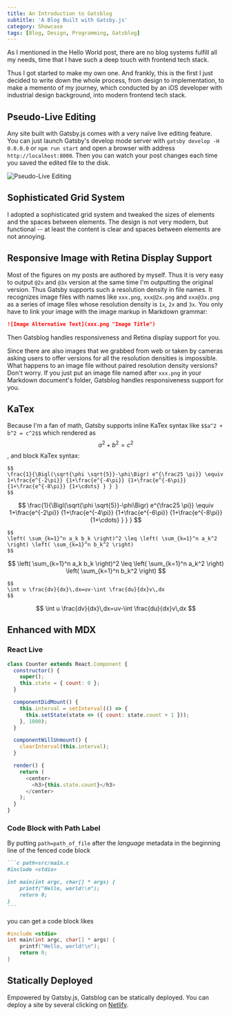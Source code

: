 ```yaml
---
title: An Introduction to Gatsblog
subtitle: 'A Blog Built with Gatsby.js'
category: Showcase
tags: [Blog, Design, Programming, Gatsblog]
---
```


As I mentioned in the Hello World post, there are no blog systems fulfill
all my needs, time that I have such a deep touch with frontend tech stack.

Thus I got started to make my own one. And frankly, this is the first
I just decided to write down the whole process, from design to
implementation, to make a memento of my journey, which conducted by an
iOS developer with industrial design background, into modern frontend tech
stack.

## Pseudo-Live Editing

Any site built with Gatsby.js comes with a very naïve live editing
feature. You can just launch Gatsby's develop mode server with
`gatsby develop -H 0.0.0.0` or `npm run start` and open a browser with
address `http://localhost:8000`. Then you can watch your post changes each
time you saved the edited file to the disk.

![Pseudo-Live Editing](./pseudo-live-editing.gif "Pseudo-Live Editing")

## Sophisticated Grid System

I adopted a sophisticated grid system and tweaked the sizes of elements
and the spaces between elements. The design is not very modern, but
functional -- at least the content is clear and spaces between elements
are not annoying.

## Responsive Image with Retina Display Support

Most of the figures on my posts are authored by myself. Thus it is very
easy to output `@2x` and `@3x` version at the same time I'm outputting the
original version. Thus Gatsby supports such a resolution density in file
names. It recognizes image files with names like `xxx.png`, `xxx@2x.png`
and `xxx@3x.png` as a series of image files whose resolution density is
`1x`, `2x` and `3x`. You only have to link your image with the image
markup in Markdown grammar:

```markdown
![Image Alternative Text](xxx.png "Image Title")
```

Then Gatsblog handles responsiveness and Retina display support for you.

Since there are also images that we grabbed from web or taken by cameras
asking users to offer versions for all the resolution densities is
impossible. What happens to an image file without paired resolution
density versions? Don't worry. If you just put an image file named after
`xxx.png` in your Markdown document's folder, Gatsblog handles
responsiveness support for you.

## KaTex

Because I'm a fan of math, Gatsby supports inline KaTex syntax like
`$$a^2 + b^2 = c^2$$` which rendered as $$a^2 + b^2 = c^2$$, and block
KaTex syntax:

```katex
$$
\frac{1}{\Bigl(\sqrt{\phi \sqrt{5}}-\phi\Bigr) e^{\frac25 \pi}} \equiv 1+\frac{e^{-2\pi}} {1+\frac{e^{-4\pi}} {1+\frac{e^{-6\pi}} {1+\frac{e^{-8\pi}} {1+\cdots} } } }
$$
```

$$
\frac{1}{\Bigl(\sqrt{\phi \sqrt{5}}-\phi\Bigr) e^{\frac25 \pi}} \equiv 1+\frac{e^{-2\pi}} {1+\frac{e^{-4\pi}} {1+\frac{e^{-6\pi}} {1+\frac{e^{-8\pi}} {1+\cdots} } } }
$$

```katex
$$
\left( \sum_{k=1}^n a_k b_k \right)^2 \leq \left( \sum_{k=1}^n a_k^2 \right) \left( \sum_{k=1}^n b_k^2 \right)
$$
```

$$
\left( \sum_{k=1}^n a_k b_k \right)^2 \leq \left( \sum_{k=1}^n a_k^2 \right) \left( \sum_{k=1}^n b_k^2 \right)
$$

```katex
$$
\int u \frac{dv}{dx}\,dx=uv-\int \frac{du}{dx}v\,dx
$$ 
```

$$
\int u \frac{dv}{dx}\,dx=uv-\int \frac{du}{dx}v\,dx 
$$

## Enhanced with MDX

### React Live

```javascript react-live
class Counter extends React.Component {
  constructor() {
    super();
    this.state = { count: 0 };
  }

  componentDidMount() {
    this.interval = setInterval(() => {
      this.setState(state => ({ count: state.count + 1 }));
    }, 1000);
  }

  componentWillUnmount() {
    clearInterval(this.interval);
  }

  render() {
    return (
      <center>
        <h3>{this.state.count}</h3>
      </center>
    );
  }
}
```

### Code Block with Path Label

By putting `path=path_of_file` after the _language_ metadata in the
beginning line of the fenced code block

```markdown
```c path=src/main.c
#include <stdio>

int main(int argc, char[] * args) {
    printf("Hello, world!\n");
    return 0;
}
​​```
```

you can get a code block likes

```c path=src/main.c
#include <stdio>
int main(int argc, char[] * args) {
    printf("Hello, world!\n");
    return 0;
}
```

## Statically Deployed

Empowered by Gatsby.js, Gatsblog can be statically deployed. You can
deploy a site by several clicking on [Netlify](https://netlify.com).
